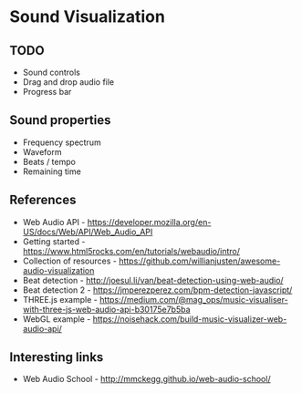 # Sound Visualization

## TODO

* Sound controls
* Drag and drop audio file
* Progress bar


## Sound properties

* Frequency spectrum
* Waveform
* Beats / tempo
* Remaining time


## References

* Web Audio API - https://developer.mozilla.org/en-US/docs/Web/API/Web_Audio_API
* Getting started - https://www.html5rocks.com/en/tutorials/webaudio/intro/
* Collection of resources - https://github.com/willianjusten/awesome-audio-visualization
* Beat detection - http://joesul.li/van/beat-detection-using-web-audio/
* Beat detection 2 - https://jmperezperez.com/bpm-detection-javascript/
* THREE.js example - https://medium.com/@mag_ops/music-visualiser-with-three-js-web-audio-api-b30175e7b5ba
* WebGL example - https://noisehack.com/build-music-visualizer-web-audio-api/


## Interesting links

* Web Audio School - http://mmckegg.github.io/web-audio-school/

